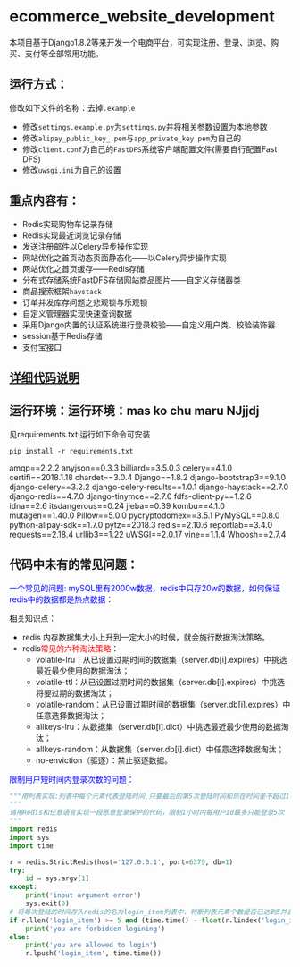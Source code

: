 # ecommerce_website_development
本项目基于Django1.8.2等来开发一个电商平台，可实现注册、登录、浏览、购买、支付等全部常用功能。

## 运行方式：

修改如下文件的名称：去掉`.example`

- 修改`settings.example.py`为`settings.py`并将相关参数设置为本地参数
- 修改`alipay_public_key_.pem`与`app_private_key.pem`为自己的
- 修改`client.conf`为自己的`FastDFS`系统客户端配置文件(需要自行配置Fast DFS)
- 修改`uwsgi.ini`为自己的设置

## 重点内容有：

- Redis实现购物车记录存储
- Redis实现最近浏览记录存储
- 发送注册邮件以Celery异步操作实现
- 网站优化之首页动态页面静态化——以Celery异步操作实现
- 网站优化之首页缓存——Redis存储
- 分布式存储系统FastDFS存储网站商品图片——自定义存储器类
- 商品搜索框架`haystack`
- 订单并发库存问题之悲观锁与乐观锁
- 自定义管理器实现快速查询数据
- 采用Django内置的认证系统进行登录校验——自定义用户类、校验装饰器
- session基于Redis存储
- 支付宝接口

## [详细代码说明](https://github.com/ScrappyZhang/python_web_Crawler_DA_ML_DL/tree/master/web%E5%85%A8%E6%A0%88%E5%BC%80%E5%8F%91/Django%E7%94%B5%E5%95%86%E7%BD%91%E7%AB%99%E5%BC%80%E5%8F%91%E5%AE%9E%E4%BE%8B?1521684991920)

## 运行环境：运行环境：mas ko chu maru NJjjdj

见requirements.txt:运行如下命令可安装

```
pip install -r requirements.txt
```

amqp==2.2.2
anyjson==0.3.3
billiard==3.5.0.3
celery==4.1.0
certifi==2018.1.18
chardet==3.0.4
Django==1.8.2
django-bootstrap3==9.1.0
django-celery==3.2.2
django-celery-results==1.0.1
django-haystack==2.7.0
django-redis==4.7.0
django-tinymce==2.7.0
fdfs-client-py==1.2.6
idna==2.6
itsdangerous==0.24
jieba==0.39
kombu==4.1.0
mutagen==1.40.0
Pillow==5.0.0
pycryptodomex==3.5.1
PyMySQL==0.8.0
python-alipay-sdk==1.7.0
pytz==2018.3
redis==2.10.6
reportlab==3.4.0
requests==2.18.4
urllib3==1.22
uWSGI==2.0.17
vine==1.1.4
Whoosh==2.7.4



## 代码中未有的常见问题：

<font color=blue>一个常见的问题: mySQL里有2000w数据，redis中只存20w的数据，如何保证redis中的数据都是热点数据</font>：

相关知识点：

- redis 内存数据集大小上升到一定大小的时候，就会施行数据淘汰策略。
- redis<font color=red>常见的六种淘汰策略</font>：
  - volatile-lru：从已设置过期时间的数据集（server.db[i].expires）中挑选最近最少使用的数据淘汰；
  - volatile-ttl：从已设置过期时间的数据集（server.db[i].expires）中挑选将要过期的数据淘汰；
  - volatile-random：从已设置过期时间的数据集（server.db[i].expires）中任意选择数据淘汰；
  - allkeys-lru：从数据集（server.db[i].dict）中挑选最近最少使用的数据淘汰；
  - allkeys-random：从数据集（server.db[i].dict）中任意选择数据淘汰；
  - no-enviction（驱逐）：禁止驱逐数据。

<font color=blue>限制用户短时间内登录次数的问题：</font>

```python
"""用列表实现:列表中每个元素代表登陆时间,只要最后的第5次登陆时间和现在时间差不超过1小时就禁止登陆"""
"""
请用Redis和任意语言实现一段恶意登录保护的代码，限制1小时内每用户Id最多只能登录5次
"""
import redis
import sys
import time

r = redis.StrictRedis(host='127.0.0.1', port=6379, db=1)
try:
    id = sys.argv[1]
except:
    print('input argument error')
    sys.exit(0)
# 将每次登陆的时间存入redis的名为login_item列表中，判断列表元素个数是否已达到5并且和第一次登录时间比较是否在一个小时以内。
if r.llen('login_item') >= 5 and (time.time() - float(r.lindex('login_item', 4)) <= 3600):
    print('you are forbidden logining')
else:
    print('you are allowed to login')
    r.lpush('login_item', time.time())
```


